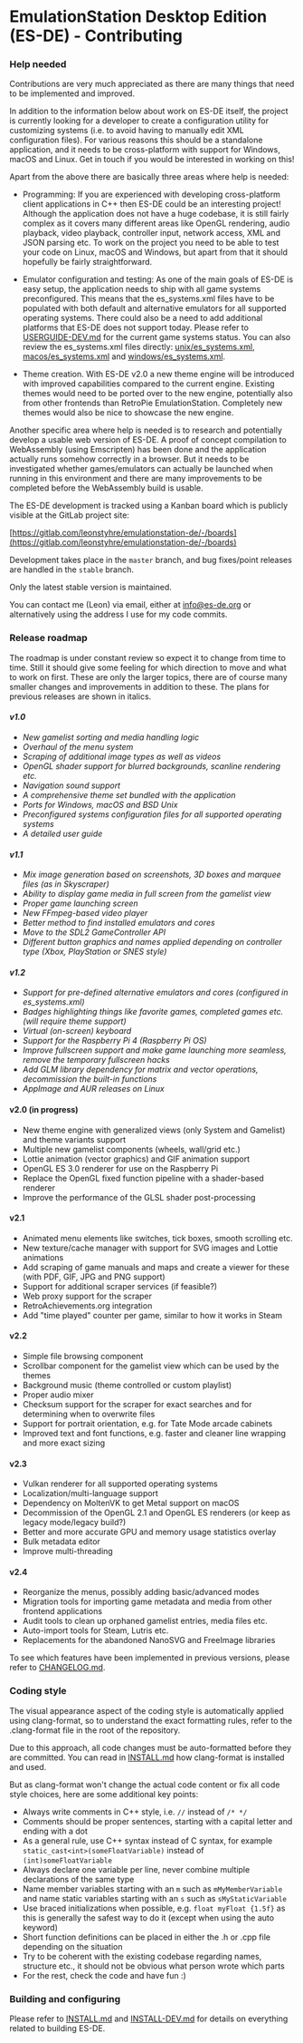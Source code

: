 # EmulationStation Desktop Edition (ES-DE) - Contributing

### Help needed

Contributions are very much appreciated as there are many things that need to be implemented and improved.

In addition to the information below about work on ES-DE itself, the project is currently looking for a developer to create a configuration utility for customizing systems (i.e. to avoid having to manually edit XML configuration files). For various reasons this should be a standalone application, and it needs to be cross-platform with support for Windows, macOS and Linux. Get in touch if you would be interested in working on this!

Apart from the above there are basically three areas where help is needed:

* Programming: If you are experienced with developing cross-platform client applications in C++ then ES-DE could be an interesting project! Although the application does not have a huge codebase, it is still fairly complex as it covers many different areas like OpenGL rendering, audio playback, video playback, controller input, network access, XML and JSON parsing etc. To work on the project you need to be able to test your code on Linux, macOS and Windows, but apart from that it should hopefully be fairly straightforward.

* Emulator configuration and testing: As one of the main goals of ES-DE is easy setup, the application needs to ship with all game systems preconfigured. This means that the es_systems.xml files have to be populated with both default and alternative emulators for all supported operating systems. There could also be a need to add additional platforms that ES-DE does not support today. Please refer to [USERGUIDE-DEV.md](USERGUIDE-DEV.md#supported-game-systems) for the current game systems status. You can also review the es_systems.xml files directly: [unix/es_systems.xml](resources/systems/unix/es_systems.xml), [macos/es_systems.xml](resources/systems/macos/es_systems.xml) and [windows/es_systems.xml](resources/systems/windows/es_systems.xml).

* Theme creation. With ES-DE v2.0 a new theme engine will be introduced with improved capabilities compared to the current engine. Existing themes would need to be ported over to the new engine, potentially also from other frontends than RetroPie EmulationStation. Completely new themes would also be nice to showcase the new engine.

Another specific area where help is needed is to research and potentially develop a usable web version of ES-DE. A proof of concept compilation to WebAssembly (using Emscripten) has been done and the application actually runs somehow correctly in a browser. But it needs to be investigated whether games/emulators can actually be launched when running in this environment and there are many improvements to be completed before the WebAssembly build is usable.

The ES-DE development is tracked using a Kanban board which is publicly visible at the GitLab project site:

[https://gitlab.com/leonstyhre/emulationstation-de/-/boards](https://gitlab.com/leonstyhre/emulationstation-de/-/boards)

Development takes place in the `master` branch, and bug fixes/point releases are handled in the `stable` branch.

Only the latest stable version is maintained.

You can contact me (Leon) via email, either at info@es-de.org or alternatively using the address I use for my code commits.

### Release roadmap

The roadmap is under constant review so expect it to change from time to time. Still it should give some feeling for which direction to move and what to work on first. These are only the larger topics, there are of course many smaller changes and improvements in addition to these. The plans for previous releases are shown in italics.

#### _v1.0_

* _New gamelist sorting and media handling logic_
* _Overhaul of the menu system_
* _Scraping of additional image types as well as videos_
* _OpenGL shader support for blurred backgrounds, scanline rendering etc._
* _Navigation sound support_
* _A comprehensive theme set bundled with the application_
* _Ports for Windows, macOS and BSD Unix_
* _Preconfigured systems configuration files for all supported operating systems_
* _A detailed user guide_

#### _v1.1_

* _Mix image generation based on screenshots, 3D boxes and marquee files (as in Skyscraper)_
* _Ability to display game media in full screen from the gamelist view_
* _Proper game launching screen_
* _New FFmpeg-based video player_
* _Better method to find installed emulators and cores_
* _Move to the SDL2 GameController API_
* _Different button graphics and names applied depending on controller type (Xbox, PlayStation or SNES style)_

#### _v1.2_

* _Support for pre-defined alternative emulators and cores (configured in es_systems.xml)_
* _Badges highlighting things like favorite games, completed games etc. (will require theme support)_
* _Virtual (on-screen) keyboard_
* _Support for the Raspberry Pi 4 (Raspberry Pi OS)_
* _Improve fullscreen support and make game launching more seamless, remove the temporary fullscreen hacks_
* _Add GLM library dependency for matrix and vector operations, decommission the built-in functions_
* _AppImage and AUR releases on Linux_

#### v2.0 (in progress)

* New theme engine with generalized views (only System and Gamelist) and theme variants support
* Multiple new gamelist components (wheels, wall/grid etc.)
* Lottie animation (vector graphics) and GIF animation support
* OpenGL ES 3.0 renderer for use on the Raspberry Pi
* Replace the OpenGL fixed function pipeline with a shader-based renderer
* Improve the performance of the GLSL shader post-processing

#### v2.1

* Animated menu elements like switches, tick boxes, smooth scrolling etc.
* New texture/cache manager with support for SVG images and Lottie animations
* Add scraping of game manuals and maps and create a viewer for these (with PDF, GIF, JPG and PNG support)
* Support for additional scraper services (if feasible?)
* Web proxy support for the scraper
* RetroAchievements.org integration
* Add "time played" counter per game, similar to how it works in Steam

#### v2.2

* Simple file browsing component
* Scrollbar component for the gamelist view which can be used by the themes
* Background music (theme controlled or custom playlist)
* Proper audio mixer
* Checksum support for the scraper for exact searches and for determining when to overwrite files
* Support for portrait orientation, e.g. for Tate Mode arcade cabinets
* Improved text and font functions, e.g. faster and cleaner line wrapping and more exact sizing

#### v2.3

* Vulkan renderer for all supported operating systems
* Localization/multi-language support
* Dependency on MoltenVK to get Metal support on macOS
* Decommission of the OpenGL 2.1 and OpenGL ES renderers (or keep as legacy mode/legacy build?)
* Better and more accurate GPU and memory usage statistics overlay
* Bulk metadata editor
* Improve multi-threading

#### v2.4

* Reorganize the menus, possibly adding basic/advanced modes
* Migration tools for importing game metadata and media from other frontend applications
* Audit tools to clean up orphaned gamelist entries, media files etc.
* Auto-import tools for Steam, Lutris etc.
* Replacements for the abandoned NanoSVG and FreeImage libraries

To see which features have been implemented in previous versions, please refer to [CHANGELOG.md](CHANGELOG.md).

### Coding style

The visual appearance aspect of the coding style is automatically applied using clang-format, so to understand the exact formatting rules, refer to the .clang-format file in the root of the repository.

Due to this approach, all code changes must be auto-formatted before they are committed. You can read in [INSTALL.md](INSTALL.md#using-clang-format-for-automatic-code-formatting) how clang-format is installed and used.

But as clang-format won't change the actual code content or fix all code style choices, here are some additional key points:

* Always write comments in C++ style, i.e. `//` instead of `/* */`
* Comments should be proper sentences, starting with a capital letter and ending with a dot
* As a general rule, use C++ syntax instead of C syntax, for example `static_cast<int>(someFloatVariable)` instead of `(int)someFloatVariable`
* Always declare one variable per line, never combine multiple declarations of the same type
* Name member variables starting with an `m` such as `mMyMemberVariable` and name static variables starting with an `s` such as `sMyStaticVariable`
* Use braced initializations when possible, e.g. `float myFloat {1.5f}` as this is generally the safest way to do it (except when using the auto keyword)
* Short function definitions can be placed in either the .h or .cpp file depending on the situation
* Try to be coherent with the existing codebase regarding names, structure etc., it should not be obvious what person wrote which parts
* For the rest, check the code and have fun :)

### Building and configuring

Please refer to [INSTALL.md](INSTALL.md) and [INSTALL-DEV.md](INSTALL-DEV.md) for details on everything related to building ES-DE.
